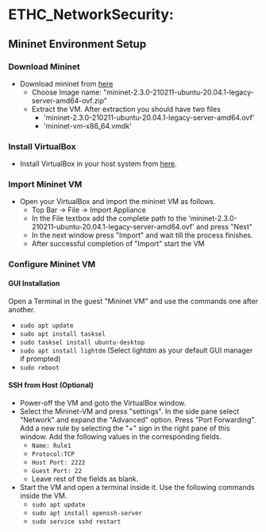 # ETHC_NetworkSecurity: 
## Mininet Environment Setup

### Download Mininet
* Download mininet from [here](https://github.com/mininet/mininet/releases/)
	- Choose Image name: "mininet-2.3.0-210211-ubuntu-20.04.1-legacy-server-amd64-ovf.zip"
	- Extract the VM. After extraction you should have two files
		+ 'mininet-2.3.0-210211-ubuntu-20.04.1-legacy-server-amd64.ovf'
		+ 'mininet-vm-x86_64.vmdk'
### Install VirtualBox
* Install VirtualBox in your host system from [here](https://www.virtualbox.org/wiki/Downloads).
### Import Mininet VM
* Open your VirtualBox and import the mininet VM as follows.
	- Top Bar -> File -> Import Appliance
	- In the File textbox add the complete path to the 'mininet-2.3.0-210211-ubuntu-20.04.1-legacy-server-amd64.ovf' and press "Next"
	- In the next window press "Import" and wait till the process finishes.
	- After successful completion of "Import" start the VM 
### Configure Mininet VM
#### GUI Installation
Open a Terminal in the guest "Mininet VM" and use the commands one after another.
* `sudo apt update`
* `sudo apt install tasksel`
* `sudo tasksel install ubuntu-desktop`
* `sudo apt install lightdm` (Select lightdm as your default GUI manager if prompted)
* `sudo reboot`
#### SSH from Host (Optional)
* Power-off the VM and goto the VirtualBox window.
* Select the Mininet-VM and press "settings". In the side pane select "Network" and expand the "Advanced" option. Press "Port Forwarding". Add a new rule by selecting the "+" sign in the right pane of this window. Add the following values in the corresponding fields. 
	- `Name: Rule1`
	- `Protocol:TCP`
	- `Host Port: 2222`
	- `Guest Port: 22`
	- Leave rest of the fields as blank.
* Start the VM and open a terminal inside it. Use the following commands inside the VM.
	- `sudo apt update`
	- `sudo apt install openssh-server`
	- `sudo service sshd restart`
	